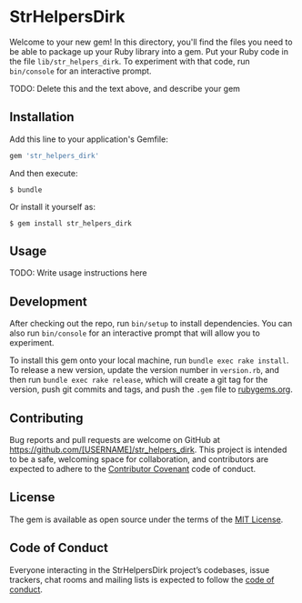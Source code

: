 # StrHelpersDirk

Welcome to your new gem! In this directory, you'll find the files you need to be able to package up your Ruby library into a gem. Put your Ruby code in the file `lib/str_helpers_dirk`. To experiment with that code, run `bin/console` for an interactive prompt.

TODO: Delete this and the text above, and describe your gem

## Installation

Add this line to your application's Gemfile:

```ruby
gem 'str_helpers_dirk'
```

And then execute:

    $ bundle

Or install it yourself as:

    $ gem install str_helpers_dirk

## Usage

TODO: Write usage instructions here

## Development

After checking out the repo, run `bin/setup` to install dependencies. You can also run `bin/console` for an interactive prompt that will allow you to experiment.

To install this gem onto your local machine, run `bundle exec rake install`. To release a new version, update the version number in `version.rb`, and then run `bundle exec rake release`, which will create a git tag for the version, push git commits and tags, and push the `.gem` file to [rubygems.org](https://rubygems.org).

## Contributing

Bug reports and pull requests are welcome on GitHub at https://github.com/[USERNAME]/str_helpers_dirk. This project is intended to be a safe, welcoming space for collaboration, and contributors are expected to adhere to the [Contributor Covenant](http://contributor-covenant.org) code of conduct.

## License

The gem is available as open source under the terms of the [MIT License](https://opensource.org/licenses/MIT).

## Code of Conduct

Everyone interacting in the StrHelpersDirk project’s codebases, issue trackers, chat rooms and mailing lists is expected to follow the [code of conduct](https://github.com/[USERNAME]/str_helpers_dirk/blob/master/CODE_OF_CONDUCT.md).
